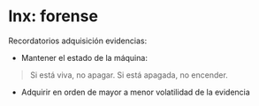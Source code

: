 # lnx: forense

Recordatorios adquisición evidencias:

- Mantener el estado de la máquina:
> Si está viva, no apagar. Si está apagada, no encender.

- Adquirir en orden de mayor a menor volatilidad de la evidencia
